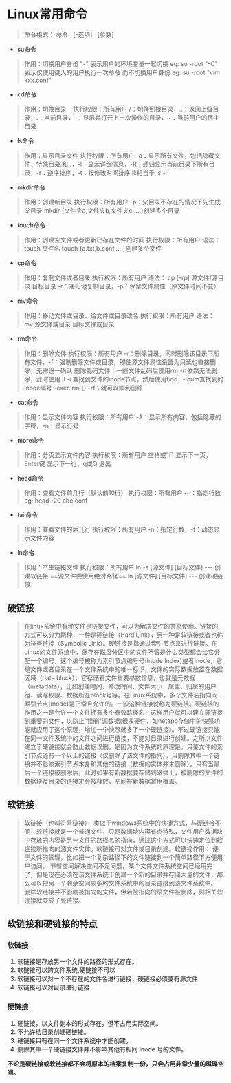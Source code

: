 # Linux常用命令

> 命令格式： 命令 &nbsp; [-选项] &nbsp; [参数]

- su命令

> 作用：切换用户身份
> "-" 表示用户的环境变量一起切换  eg: su -root
> "-C" 表示仅使用键入的用户执行一次命令 而不切换用户身份 eg: su -root "vim xxx.conf"

- cd命令

> 作用：切换目录 &nbsp;&nbsp; 执行权限：所有用户
> /：切换到根目录，..：返回上级目录，.：当前目录，-：显示并打开上一次操作的目录，~：当前用户的宿主目录

- ls命令

> 作用：显示目录文件 执行权限：所有用户
> -a：显示所有文件，包括隐藏文件，特殊目录.和..，-l：显示详细信息，-R：递归显示当前目录下所有目录，-r：逆序排序，-t：按修改时间排序
> ll:相当于 ls -l

- mkdir命令

> 作用：创建新目录  执行权限：所有用户
> -p：父目录不存在的情况下先生成父目录
> mkdir {文件夹a,文件夹b,文件夹c.....}创建多个目录

- touch命令

> 作用：创建空文件或者更新已存在文件的时间  执行权限：所有用户
> 语法：touch 文件名
> touch {a.txt,b.conf.....}创建多个文件

- cp命令

> 作用：复制文件或者目录  执行权限：所有用户
> 语法： cp [-rp] 源文件/源目录 目标目录
> -r：递归地复制目录，-p：保留文件属性（原文件时间不变）

- mv命令

> 作用：移动文件或目录、给文件或目录改名  执行权限：所有用户
> 语法： mv 源文件或目录 目标文件或目录

- rm命令

> 作用：删除文件 执行权限：所有用户
> -r：删除目录，同时删除该目录下所有文件，-f：强制删除文件或目录，即使源文件属性设置为只读也直接删除，无需逐一确认
> 删除乱码文件：一些文件乱码后使用rm -rf依然无法删除，此时使用 ll -i 查找到文件的inode节点，然后使用find . -inum查找到的inode编号 -exec rm {} -rf \ 就可以顺利删除

- cat命令

> 作用：显示文件内容 执行权限：所有用户
> -A：显示所有内容，包括隐藏的字符，-n：显示行号

- more命令

> 作用：分页显示文件内容 执行权限：所有用户
> 空格或"f" 显示下一页，Enter键 显示下一行，q或Q 退出

- head命令

> 作用：查看文件前几行（默认前10行） 执行权限：所有用户
> -n：指定行数 eg: head -20 abc.conf

- tail命令

> 作用：查看文件的后几行 执行权限：所有用户
> -n：指定行数，-f：动态显示文件内容

- ln命令

> 作用：产生链接文件 执行权限：所有用户
> ln -s [源文件] [目标文件] --- 创建软链接  ==源文件要使用绝对路径==
> ln [源文件] [目标文件] --- 创建硬链接

## 硬链接

> 在linux系统中有种文件是链接文件，可以为解决文件的共享使用。链接的方式可以分为两种，一种是硬链接（Hard Link），另一种是软链接或者也称为符号链接（Symbolic Link）。硬链接是指通过索引节点来进行链接。在Linux的文件系统中，保存在磁盘分区中的文件不管是什么类型都会给它分配一个编号，这个编号被称为索引节点编号号(Inode Index)或者Inode，它是文件或者目录在一个文件系统中的唯一标识，文件的实际数据放置在数据区域（data block），它存储着文件重要参数信息，也就是元数据 （metadata），比如创建时间、修改时间、文件大小、属主、归属的用户组、读写权限、数据所在block号等。在Linux系统中，多个文件名指向同一索引节点(Inode)是正常且允许的。一般这种链接就称为硬链接。硬链接的作用之一是允许一个文件拥有多个有效路径名，这样用户就可以建立硬链接到重要的文件，以防止“误删”源数据(很多硬件，如netapp存储中的快照功能就应用了这个原理，增加一个快照就多了一个硬链接》。不过硬链接只能在同一文件系统中的文件之间进行链接，不能对目录进行创建。之所以文件建立了硬链接就会防止数据误删，是因为文件系统的原理是，只要文件的索引节点还有一个以上的链接（仅删除了该文件的指向），只删除其中一个链接并不影响索引节点本身和其他的链接（数据的实体并未删除），只有当最后一个链接被删除后，此时如果有新数据要存储到磁盘上，被删除的文件的数据块及目录的链接才会被释放，空间被新数据暂用覆盖。

## 软链接

> 软链接（也叫符号链接），类似于windows系统中的快捷方式，与硬链接不同，软链接就是一个普通文件，只是数据块内容有点特殊，文件用户数据块中存放的内容是另一文件的路径名的指向，通过这个方式可以快速定位到软连接所指向的源文件实体。软链接可对文件或目录创建。软链接作用：
> 便于文件的管理，比如把一个复杂路径下的文件链接到一个简单路径下方便用户访问。
>节省空间解决空间不足问题，某个文件文件系统空间已经用完了，但是现在必须在该文件系统下创建一个新的目录并存储大量的文件，那么可以把另一个剩余空间较多的文件系统中的目录链接到该文件系统中。
>删除软链接并不影响被指向的文件，但若被指向的原文件被删除，则相关软连接就变成了死链接。

## 软链接和硬链接的特点

### 软链接

1. 软链接是存放另一个文件的路径的形式存在。
2. 软链接可以跨文件系统,硬链接不可以
3. 软链接可以对一个不存在的文件名进行链接，硬链接必须要有源文件
4. 软链接可以对目录进行链接

### 硬链接

1. 硬链接，以文件副本的形式存在。但不占用实际空间。
2. 不允许给目录创建硬链接。
3. 硬链接只有在同一个文件系统中才能创建。
4. 删除其中一个硬链接文件并不影响其他有相同 inode 号的文件。

**不论是硬链接或软链接都不会将原本的档案复制一份，只会占用非常少量的磁碟空间。**